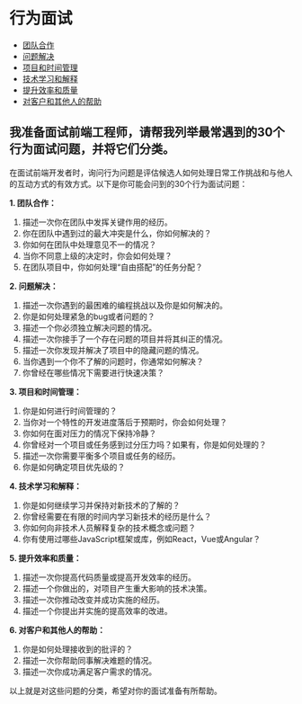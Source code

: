 # 行为面试

- [团队合作](team.md)
- [问题解决](resolve.md)
- [项目和时间管理](manage.md)
- [技术学习和解释](way.md)
- [提升效率和质量](efficient.md)
- [对客户和其他人的帮助](customer.md)

## 我准备面试前端工程师，请帮我列举最常遇到的30个行为面试问题，并将它们分类。
在面试前端开发者时，询问行为问题是评估候选人如何处理日常工作挑战和与他人的互动方式的有效方式。以下是你可能会问到的30个行为面试问题：

**1. 团队合作：**
1. 描述一次你在团队中发挥关键作用的经历。
2. 你在团队中遇到过的最大冲突是什么，你如何解决的？
3. 你如何在团队中处理意见不一的情况？
4. 当你不同意上级的决定时，你会如何处理？
5. 在团队项目中，你如何处理“自由搭配”的任务分配？

**2. 问题解决：**
1. 描述一次你遇到的最困难的编程挑战以及你是如何解决的。
2. 你是如何处理紧急的bug或者问题的？
3. 描述一个你必须独立解决问题的情况。
4. 描述一次你接手了一个存在问题的项目并将其纠正的情况。
5. 描述一次你发现并解决了项目中的隐藏问题的情况。
6. 当你遇到一个你不了解的问题时，你通常如何解决？
7. 你曾经在哪些情况下需要进行快速决策？

**3. 项目和时间管理：**
1. 你是如何进行时间管理的？
2. 当你对一个特性的开发进度落后于预期时，你会如何处理？
3. 你如何在面对压力的情况下保持冷静？
4. 你曾经对一个项目或任务感到过分压力吗？如果有，你是如何处理的？
5. 描述一次你需要平衡多个项目或任务的经历。
6. 你是如何确定项目优先级的？

**4. 技术学习和解释：**
1. 你是如何继续学习并保持对新技术的了解的？
2. 你曾经需要在有限的时间内学习新技术的经历是什么？
3. 你如何向非技术人员解释复杂的技术概念或问题？
4. 你有使用过哪些JavaScript框架或库，例如React，Vue或Angular？

**5. 提升效率和质量：**
1. 描述一次你提高代码质量或提高开发效率的经历。
2. 描述一个你做出的，对项目产生重大影响的技术决策。
3. 描述一次你推动改变并成功实施的经历。
4. 描述一个你提出并实施的提高效率的改进。

**6. 对客户和其他人的帮助：**
1. 你是如何处理接收到的批评的？
2. 描述一次你帮助同事解决难题的情况。
3. 描述一次你成功满足客户需求的情况。

以上就是对这些问题的分类，希望对你的面试准备有所帮助。